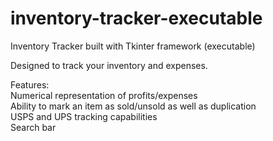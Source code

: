 # inventory-tracker-executable
Inventory Tracker built with Tkinter framework (executable) <br />

Designed to track your inventory and expenses. <br />

Features: <br /> 
Numerical representation of profits/expenses <br />
Ability to mark an item as sold/unsold as well as duplication <br />
USPS and UPS tracking capabilities <br />
Search bar
